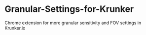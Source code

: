 # Granular-Settings-for-Krunker
Chrome extension for more granular sensitivity and FOV settings in Krunker.io
